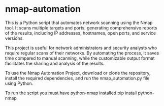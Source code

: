 # nmap-automation

This is a Python script that automates network scanning using the Nmap tool. It scans multiple targets and ports, generating comprehensive reports of the results, including IP addresses, hostnames, open ports, and service versions.

This project is useful for network administrators and security analysts who require regular scans of their networks. By automating the process, it saves time compared to manual scanning, while the customizable output format facilitates the sharing and analysis of the results.

To use the Nmap Automation Project, download or clone the repository, install the required dependencies, and run the nmap_automation.py file using Python.

To run the script you must have python-nmap installed
pip install python-nmap
